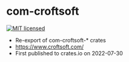 # com-croftsoft

[![MIT licensed][mit-badge]][mit-url]

[mit-badge]: https://img.shields.io/badge/license-MIT-blue.svg
[mit-url]: https://github.com/david-wallace-croft/com-croftsoft/blob/main/LICENSE.txt

- Re-export of com-croftsoft-* crates
- https://www.croftsoft.com/
- First published to crates.io on 2022-07-30
